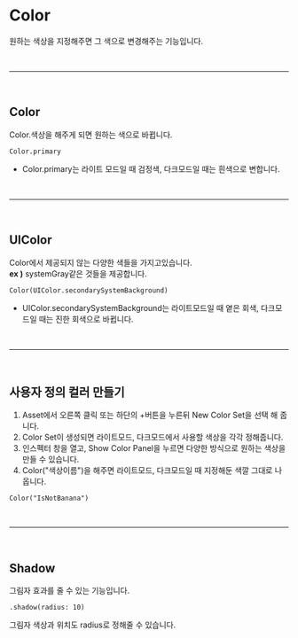 # <b> Color </b>
원하는 색상을 지정해주면 그 색으로 변경해주는 기능입니다.

<br>

<hr>

<br>

## <b> Color </b>  
Color.색상을 해주게 되면 원하는 색으로 바뀝니다.

```
Color.primary
```
- Color.primary는 라이트 모드일 때 검정색, 다크모드일 때는 흰색으로 변합니다.

<br>

<hr>

<br>

## <b> UIColor </b>
Color에서 제공되지 않는 다양한 색들을 가지고있습니다.  
<b> ex )</b> systemGray같은 것들을 제공합니다.

``` 
Color(UIColor.secondarySystemBackground)
```
- UIColor.secondarySystemBackground는 라이트모드일 때 옅은 회색, 다크모드일 때는 진한 회색으로 바뀝니다.

<br>

<hr>

<br>

## <b> 사용자 정의 컬러 만들기 </b>
1. Asset에서 오른쪽 클릭 또는 하단의 +버튼을 누른뒤 New Color Set을 선택 해 줍니다.
2. Color Set이 생성되면 라이트모드, 다크모드에서 사용할 색상을 각각 정해줍니다.
3. 인스펙터 창을 열고, Show Color Panel을 누르면 다양한 방식으로 원하는 색상을 만들 수 있습니다.
4. Color("색상이름")을 해주면 라이트모드, 다크모드일 때 지정해둔 색깔 그대로 나옵니다.

```
Color("IsNotBanana")
```

<br>

<hr>

<br>

## <b> Shadow </b>
그림자 효과를 줄 수 있는 기능입니다.

```
.shadow(radius: 10)
```
그림자 색상과 위치도 radius로 정해줄 수 있습니다.